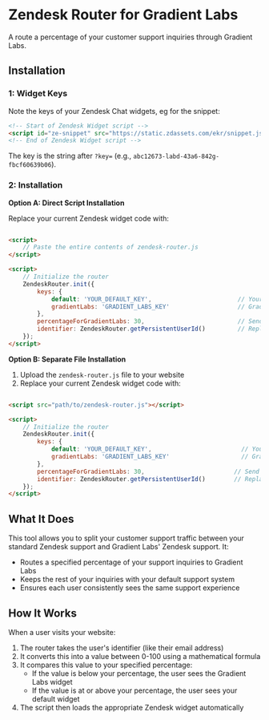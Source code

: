 # Zendesk Router for Gradient Labs

A route a percentage of your customer support inquiries through Gradient Labs.

## Installation

### 1: Widget Keys

Note the keys of your Zendesk Chat widgets, eg for the snippet:

```html
<!-- Start of Zendesk Widget script -->
<script id="ze-snippet" src="https://static.zdassets.com/ekr/snippet.js?key=abc12673-labd-43a6-842g-fbcf60639b06"></script>
<!-- End of Zendesk Widget script -->
```

The key is the string after `?key=` (e.g., `abc12673-labd-43a6-842g-fbcf60639b06`).

### 2: Installation

**Option A: Direct Script Installation**

Replace your current Zendesk widget code with:

```html

<script>
    // Paste the entire contents of zendesk-router.js
</script>

<script>
    // Initialize the router
    ZendeskRouter.init({
        keys: {
            default: 'YOUR_DEFAULT_KEY',                        // Your regular widget key
            gradientLabs: 'GRADIENT_LABS_KEY'                   // Gradient Labs widget key
        },
        percentageForGradientLabs: 30,                          // Send 30% of users to Gradient Labs
        identifier: ZendeskRouter.getPersistentUserId()         // Replace with actual user identifier
    });
</script>
```

**Option B: Separate File Installation**

1. Upload the `zendesk-router.js` file to your website
2. Replace your current Zendesk widget code with:

```html

<script src="path/to/zendesk-router.js"></script>

<script>
    // Initialize the router
    ZendeskRouter.init({
        keys: {
            default: 'YOUR_DEFAULT_KEY',                         // Your regular widget key
            gradientLabs: 'GRADIENT_LABS_KEY'                    // Gradient Labs widget key
        },
        percentageForGradientLabs: 30,                         // Send 30% of users to Gradient Labs
        identifier: ZendeskRouter.getPersistentUserId()        // Replace with actual user identifier
    });
</script>
```



## What It Does

This tool allows you to split your customer support traffic between your standard Zendesk support and Gradient Labs'
Zendesk support. It:

- Routes a specified percentage of your support inquiries to Gradient Labs
- Keeps the rest of your inquiries with your default support system
- Ensures each user consistently sees the same support experience

## How It Works

When a user visits your website:

1. The router takes the user's identifier (like their email address)
2. It converts this into a value between 0-100 using a mathematical formula
3. It compares this value to your specified percentage:
    - If the value is below your percentage, the user sees the Gradient Labs widget
    - If the value is at or above your percentage, the user sees your default widget
4. The script then loads the appropriate Zendesk widget automatically

